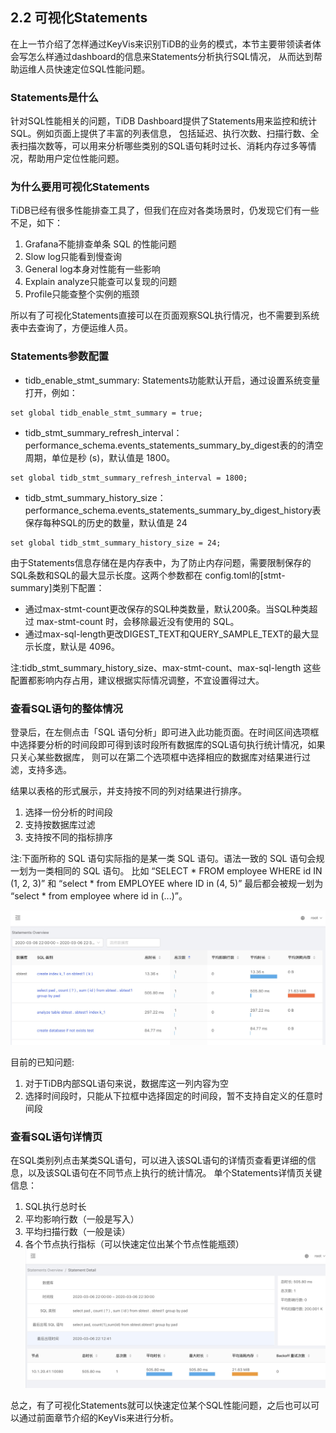 ## 2.2 可视化Statements


在上一节介绍了怎样通过KeyVis来识别TiDB的业务的模式，本节主要带领读者体会写怎么样通过dashboard的信息来Statements分析执行SQL情况，
从而达到帮助运维人员快速定位SQL性能问题。

### Statements是什么
针对SQL性能相关的问题，TiDB Dashboard提供了Statements用来监控和统计SQL。例如页面上提供了丰富的列表信息，
包括延迟、执行次数、扫描行数、全表扫描次数等，可以用来分析哪些类别的SQL语句耗时过长、消耗内存过多等情况，帮助用户定位性能问题。

### 为什么要用可视化Statements
TiDB已经有很多性能排查工具了，但我们在应对各类场景时，仍发现它们有一些不足，如下：
1. Grafana不能排查单条 SQL 的性能问题
2. Slow log只能看到慢查询
3. General log本身对性能有一些影响
4. Explain analyze只能查可以复现的问题
5. Profile只能查整个实例的瓶颈

所以有了可视化Statements直接可以在页面观察SQL执行情况，也不需要到系统表中去查询了，方便运维人员。

### Statements参数配置

* tidb_enable_stmt_summary: Statements功能默认开启，通过设置系统变量打开，例如：
```
set global tidb_enable_stmt_summary = true;
```
* tidb_stmt_summary_refresh_interval：performance_schema.events_statements_summary_by_digest表的的清空周期，单位是秒 (s)，默认值是 1800。
```
set global tidb_stmt_summary_refresh_interval = 1800;
```
* tidb_stmt_summary_history_size：performance_schema.events_statements_summary_by_digest_history表保存每种SQL的历史的数量，默认值是 24

```
set global tidb_stmt_summary_history_size = 24;
```

由于Statements信息存储在是内存表中，为了防止内存问题，需要限制保存的SQL条数和SQL的最大显示长度。这两个参数都在 config.toml的[stmt-summary]类别下配置：

* 通过max-stmt-count更改保存的SQL种类数量，默认200条。当SQL种类超过 max-stmt-count 时，会移除最近没有使用的 SQL。
* 通过max-sql-length更改DIGEST_TEXT和QUERY_SAMPLE_TEXT的最大显示长度，默认是 4096。

注:tidb_stmt_summary_history_size、max-stmt-count、max-sql-length 这些配置都影响内存占用，建议根据实际情况调整，不宜设置得过大。


### 查看SQL语句的整体情况
登录后，在左侧点击「SQL 语句分析」即可进入此功能页面。在时间区间选项框中选择要分析的时间段即可得到该时段所有数据库的SQL语句执行统计情况，如果只关心某些数据库， 
则可以在第二个选项框中选择相应的数据库对结果进行过滤，支持多选。

结果以表格的形式展示，并支持按不同的列对结果进行排序。
1. 选择一份分析的时间段
2. 支持按数据库过滤
3. 支持按不同的指标排序

注:下面所称的 SQL 语句实际指的是某一类 SQL 语句。语法一致的 SQL 语句会规一划为一类相同的 SQL 语句。
比如 “SELECT * FROM employee WHERE id IN (1, 2, 3)” 和 “select * from EMPLOYEE where ID in (4, 5)” 最后都会被规一划为 “select * from employee where id in (...)”。

![add image](/res/session3/chapter3/slow-query-table/1.jpg)

目前的已知问题:
1. 对于TiDB内部SQL语句来说，数据库这一列内容为空
2. 选择时间段时，只能从下拉框中选择固定的时间段，暂不支持自定义的任意时间段


### 查看SQL语句详情页
在SQL类别列点击某类SQL语句，可以进入该SQL语句的详情页查看更详细的信息，以及该SQL语句在不同节点上执行的统计情况。
单个Statements详情页关键信息：

1. SQL执行总时长
2. 平均影响行数（一般是写入）
3. 平均扫描行数（一般是读）
4. 各个节点执行指标（可以快速定位出某个节点性能瓶颈）
![add image](/res/session3/chapter3/slow-query-table/2.jpg)

总之，有了可视化Statements就可以快速定位某个SQL性能问题，之后也可以可以通过前面章节介绍的KeyVis来进行分析。

